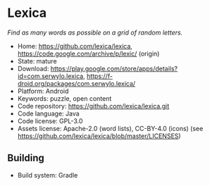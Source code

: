 # Lexica

_Find as many words as possible on a grid of random letters._

- Home: https://github.com/lexica/lexica, https://code.google.com/archive/p/lexic/ (origin)
- State: mature
- Download: https://play.google.com/store/apps/details?id=com.serwylo.lexica, https://f-droid.org/packages/com.serwylo.lexica/
- Platform: Android
- Keywords: puzzle, open content
- Code repository: https://github.com/lexica/lexica.git
- Code language: Java
- Code license: GPL-3.0
- Assets license: Apache-2.0 (word lists), CC-BY-4.0 (icons) (see https://github.com/lexica/lexica/blob/master/LICENSES)

## Building

- Build system: Gradle
